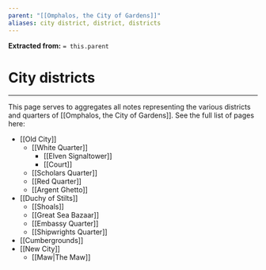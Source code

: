 ```yaml
---
parent: "[[Omphalos, the City of Gardens]]"
aliases: city district, district, districts
---
```

**Extracted from:** `= this.parent`
# City districts

---

This page serves to aggregates all notes representing the various districts and quarters of [[Omphalos, the City of Gardens]]. See the full list of pages here:
- [[Old City]]
	- [[White Quarter]]
		- [[Elven Signaltower]]
		- [[Court]]
	- [[Scholars Quarter]]
	- [[Red Quarter]]
	- [[Argent Ghetto]]
- [[Duchy of Stilts]]
	- [[Shoals]]
	- [[Great Sea Bazaar]]
	- [[Embassy Quarter]]
	- [[Shipwrights Quarter]]
- [[Cumbergrounds]]
- [[New City]]
	- [[Maw|The Maw]]
